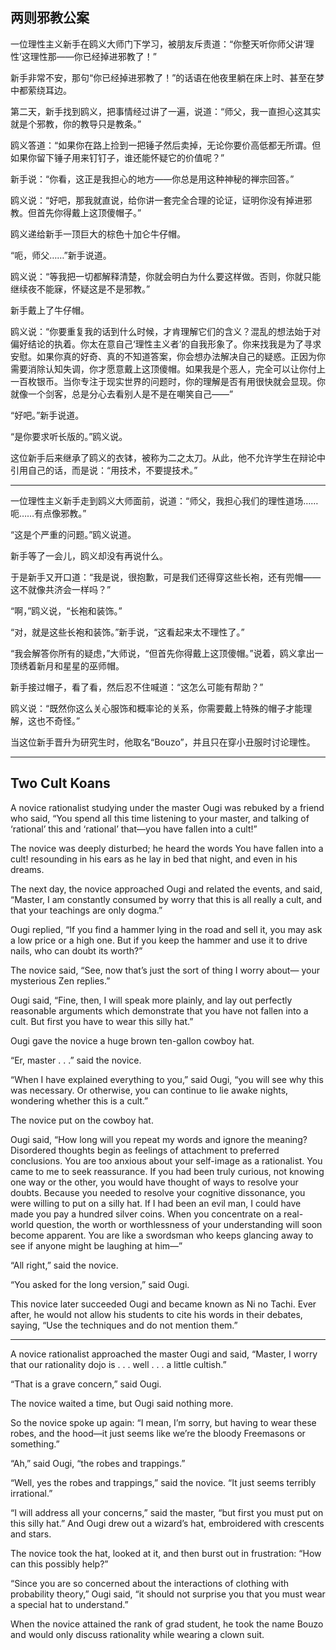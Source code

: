 ## 两则邪教公案

一位理性主义新手在鸥义大师门下学习，被朋友斥责道：“你整天听你师父讲‘理性’这理性那——你已经掉进邪教了！”

新手非常不安，那句“你已经掉进邪教了！”的话语在他夜里躺在床上时、甚至在梦中都萦绕耳边。

第二天，新手找到鸥义，把事情经过讲了一遍，说道：“师父，我一直担心这其实就是个邪教，你的教导只是教条。”

鸥义答道：“如果你在路上捡到一把锤子然后卖掉，无论你要价高低都无所谓。但如果你留下锤子用来钉钉子，谁还能怀疑它的价值呢？”

新手说：“你看，这正是我担心的地方——你总是用这种神秘的禅宗回答。”

鸥义说：“好吧，那我就直说，给你讲一套完全合理的论证，证明你没有掉进邪教。但首先你得戴上这顶傻帽子。”

鸥义递给新手一顶巨大的棕色十加仑牛仔帽。

“呃，师父……”新手说道。

鸥义说：“等我把一切都解释清楚，你就会明白为什么要这样做。否则，你就只能继续夜不能寐，怀疑这是不是邪教。”

新手戴上了牛仔帽。

鸥义说：“你要重复我的话到什么时候，才肯理解它们的含义？混乱的想法始于对偏好结论的执着。你太在意自己‘理性主义者’的自我形象了。你来找我是为了寻求安慰。如果你真的好奇、真的不知道答案，你会想办法解决自己的疑惑。正因为你需要消除认知失调，你才愿意戴上这顶傻帽。如果我是个恶人，完全可以让你付上一百枚银币。当你专注于现实世界的问题时，你的理解是否有用很快就会显现。你就像一个剑客，总是分心去看别人是不是在嘲笑自己——”

“好吧。”新手说道。

“是你要求听长版的。”鸥义说。

这位新手后来继承了鸥义的衣钵，被称为二之太刀。从此，他不允许学生在辩论中引用自己的话，而是说：“用技术，不要提技术。”

---

一位理性主义新手走到鸥义大师面前，说道：“师父，我担心我们的理性道场……呃……有点像邪教。”

“这是个严重的问题。”鸥义说道。

新手等了一会儿，鸥义却没有再说什么。

于是新手又开口道：“我是说，很抱歉，可是我们还得穿这些长袍，还有兜帽——这不就像共济会一样吗？”

“啊，”鸥义说，“长袍和装饰。”

“对，就是这些长袍和装饰。”新手说，“这看起来太不理性了。”

“我会解答你所有的疑虑，”大师说，“但首先你得戴上这顶傻帽。”说着，鸥义拿出一顶绣着新月和星星的巫师帽。

新手接过帽子，看了看，然后忍不住喊道：“这怎么可能有帮助？”

鸥义说：“既然你这么关心服饰和概率论的关系，你需要戴上特殊的帽子才能理解，这也不奇怪。”

当这位新手晋升为研究生时，他取名“Bouzo”，并且只在穿小丑服时讨论理性。

---

## Two Cult Koans

A novice rationalist studying under the master Ougi was rebuked by a friend who said, “You spend all this time listening to your master, and talking of ‘rational’ this and ‘rational’ that—you have fallen into a cult!”

The novice was deeply disturbed; he heard the words You have fallen into a cult! resounding in his ears as he lay in bed that night, and even in his dreams.

The next day, the novice approached Ougi and related the events, and said, “Master, I am constantly consumed by worry that this is all really a cult, and that your teachings are only dogma.”

Ougi replied, “If you find a hammer lying in the road and sell it, you may ask a low price or a high one. But if you keep the hammer and use it to drive nails, who can doubt its worth?”

The novice said, “See, now that’s just the sort of thing I worry about— your mysterious Zen replies.”

Ougi said, “Fine, then, I will speak more plainly, and lay out perfectly reasonable arguments which demonstrate that you have not fallen into a cult. But first you have to wear this silly hat.”

Ougi gave the novice a huge brown ten-gallon cowboy hat.

“Er, master . . .” said the novice.

“When I have explained everything to you,” said Ougi, “you will see why this was necessary. Or otherwise, you can continue to lie awake nights, wondering whether this is a cult.”

The novice put on the cowboy hat.

Ougi said, “How long will you repeat my words and ignore the meaning? Disordered thoughts begin as feelings of attachment to preferred conclusions. You are too anxious about your self-image as a rationalist. You came to me to seek reassurance. If you had been truly curious, not knowing one way or the other, you would have thought of ways to resolve your doubts. Because you needed to resolve your cognitive dissonance, you were willing to put on a silly hat. If I had been an evil man, I could have made you pay a hundred silver coins. When you concentrate on a real-world question, the worth or worthlessness of your understanding will soon become apparent. You are like a swordsman who keeps glancing away to see if anyone might be laughing at him—”

“All right,” said the novice.

“You asked for the long version,” said Ougi.

This novice later succeeded Ougi and became known as Ni no Tachi. Ever after, he would not allow his students to cite his words in their debates, saying, “Use the techniques and do not mention them.”

---

A novice rationalist approached the master Ougi and said, “Master, I worry that our rationality dojo is . . . well . . . a little cultish.”

“That is a grave concern,” said Ougi.

The novice waited a time, but Ougi said nothing more.

So the novice spoke up again: “I mean, I’m sorry, but having to wear these robes, and the hood—it just seems like we’re the bloody Freemasons or something.”

“Ah,” said Ougi, “the robes and trappings.”

“Well, yes the robes and trappings,” said the novice. “It just seems terribly irrational.”

“I will address all your concerns,” said the master, “but first you must put on this silly hat.” And Ougi drew out a wizard’s hat, embroidered with crescents and stars.

The novice took the hat, looked at it, and then burst out in frustration: “How can this possibly help?”

“Since you are so concerned about the interactions of clothing with probability theory,” Ougi said, “it should not surprise you that you must wear a special hat to understand.”

When the novice attained the rank of grad student, he took the name Bouzo and would only discuss rationality while wearing a clown suit.